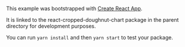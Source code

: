 This example was bootstrapped with [Create React App](https://github.com/facebook/create-react-app).

It is linked to the react-cropped-doughnut-chart package in the parent directory for development purposes.

You can run `yarn install` and then `yarn start` to test your package.
